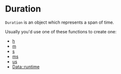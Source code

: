 # Duration

`Duration` is an object which represents a span of time.

Usually you'd use one of these functions to create one:

  - [h](./globals/h.md)
  - [m](./globals/m.md)
  - [s](./globals/s.md)
  - [ms](./globals/ms.md)
  - [us](./globals/us.md)
  - [Data::runtime](./Data/runtime.md)
